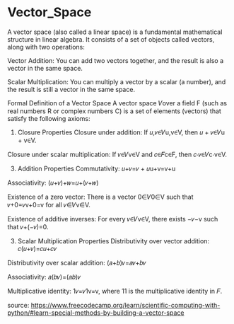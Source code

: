 # Vector_Space

A vector space (also called a linear space) is a fundamental mathematical structure in linear algebra. It consists of a set of objects called vectors, along with two operations:

Vector Addition: You can add two vectors together, and the result is also a vector in the same space.

Scalar Multiplication: You can multiply a vector by a scalar (a number), and the result is still a vector in the same space.

Formal Definition of a Vector Space
A vector space 𝑉over a field F (such as real numbers R or complex numbers C) is a set of elements (vectors) that satisfy the following axioms:

1. Closure Properties
Closure under addition: If 
𝑢,𝑣∈𝑉u,v∈V, then 𝑢 + 𝑣∈𝑉u + v∈V.

Closure under scalar multiplication: If 
𝑣∈𝑉v∈V and 𝑐∈𝐹c∈F, then 𝑐⋅𝑣∈𝑉c⋅v∈V.

3. Addition Properties
Commutativity: 
𝑢+𝑣=𝑣 + 𝑢u+v=v+u

Associativity: 
(𝑢+𝑣)+𝑤=𝑢+(𝑣+𝑤)

Existence of a zero vector: There is a vector 
0∈𝑉0∈V such that 𝑣+0=𝑣v+0=v for all 𝑣∈𝑉v∈V.

Existence of additive inverses: For every 
𝑣∈𝑉v∈V, there exists −𝑣−v such that 𝑣+(−𝑣)=0.

3. Scalar Multiplication Properties
Distributivity over vector addition: 
𝑐(𝑢+𝑣)=𝑐𝑢+𝑐𝑣

Distributivity over scalar addition: 
(𝑎+𝑏)𝑣=𝑎𝑣+𝑏𝑣 

Associativity: 
𝑎(𝑏𝑣)=(𝑎𝑏)𝑣

Multiplicative identity: 
1𝑣=𝑣1v=v, where 11 is the multiplicative identity in 𝐹.

source: https://www.freecodecamp.org/learn/scientific-computing-with-python/#learn-special-methods-by-building-a-vector-space
